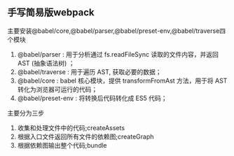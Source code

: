 ## 手写简易版webpack

主要安装@babel/core,@babel/parser,@babel/preset-env,@babel/traverse四个模块

1. @babel/parser : 用于分析通过 fs.readFileSync  读取的文件内容，并返回 AST (抽象语法树) ；
2. @babel/traverse : 用于遍历 AST, 获取必要的数据；
3. @babel/core : babel 核心模块，提供 transformFromAst 方法，用于将 AST 转化为浏览器可运行的代码；
4. @babel/preset-env : 将转换后代码转化成 ES5 代码；


主要分为三步
1. 收集和处理文件中的代码;createAssets
2. 根据入口文件返回所有文件的依赖图;createGraph
3. 根据依赖图输出整个代码;bundle